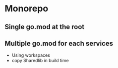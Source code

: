 # Monorepo 
## Single go.mod at the root
## Multiple go.mod for each services
- Using workspaces 
- copy Sharedlib in build time